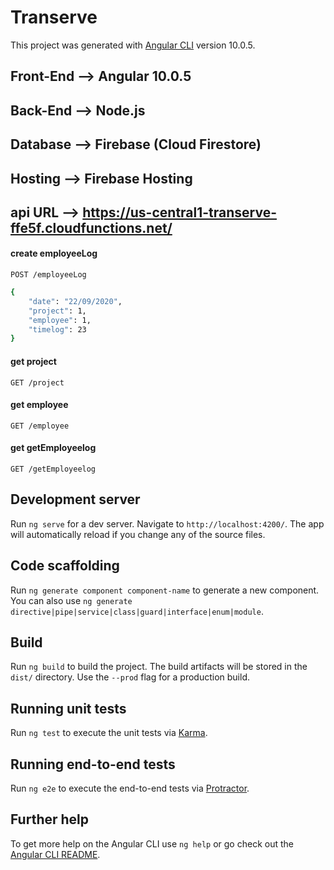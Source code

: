 # Transerve

This project was generated with [Angular CLI](https://github.com/angular/angular-cli) version 10.0.5.

## Front-End --> Angular 10.0.5

## Back-End --> Node.js

## Database --> Firebase (Cloud Firestore)

## Hosting --> Firebase Hosting

## api URL --> https://us-central1-transerve-ffe5f.cloudfunctions.net/

#### create employeeLog

`POST /employeeLog`
```bash
{
    "date": "22/09/2020",
    "project": 1,
    "employee": 1,
    "timelog": 23
}
```

#### get project

`GET /project`

#### get employee

`GET /employee`

#### get getEmployeelog

`GET /getEmployeelog`

## Development server

Run `ng serve` for a dev server. Navigate to `http://localhost:4200/`. The app will automatically reload if you change any of the source files.

## Code scaffolding

Run `ng generate component component-name` to generate a new component. You can also use `ng generate directive|pipe|service|class|guard|interface|enum|module`.

## Build

Run `ng build` to build the project. The build artifacts will be stored in the `dist/` directory. Use the `--prod` flag for a production build.

## Running unit tests

Run `ng test` to execute the unit tests via [Karma](https://karma-runner.github.io).

## Running end-to-end tests

Run `ng e2e` to execute the end-to-end tests via [Protractor](http://www.protractortest.org/).

## Further help

To get more help on the Angular CLI use `ng help` or go check out the [Angular CLI README](https://github.com/angular/angular-cli/blob/master/README.md).
